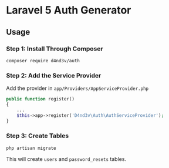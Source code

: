 # Laravel 5 Auth Generator

## Usage

### Step 1: Install Through Composer

```
composer require d4nd3v/auth
```

### Step 2: Add the Service Provider

Add the provider in `app/Providers/AppServiceProvider.php`

```php
public function register()
{
    ...
    $this->app->register('D4nd3v\Auth\AuthServiceProvider');
}
```

### Step 3: Create Tables

```
php artisan migrate
```
This will create ```users``` and ```password_resets``` tables.






















